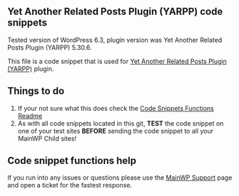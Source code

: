 ## Yet Another Related Posts Plugin (YARPP) code snippets

Tested version of WordPress 6.3, plugin version was Yet Another Related Posts Plugin (YARPP) 5.30.6.

This file is a code snippet that is used for [Yet Another Related Posts Plugin (YARPP)](https://wordpress.org/plugins/yet-another-related-posts-plugin/) plugin. 

## Things to do

1. If your not sure what this does check the [Code Snippets Functions Readme](https://github.com/mainwp/Code-Snippets-Functions/blob/master/README.md)
2. As with all code snippets located in this git, **TEST** the code snippet on one of your test sites **BEFORE** sending the code snippet to all your MainWP Child sites!

## Code snippet functions help

If you run into any issues or questions please use the [MainWP Support](https://mainwp.com/support/) page and open a ticket for the fastest response.
